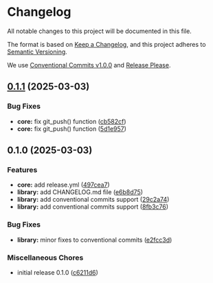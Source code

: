 # Changelog

All notable changes to this project will be documented in this file.

The format is based on [Keep a Changelog](https://keepachangelog.com/en/1.1.0/),
and this project adheres to [Semantic Versioning](https://semver.org/spec/v2.0.0.html).

We use [Conventional Commits v1.0.0](https://www.conventionalcommits.org/)
and [Release Please](https://github.com/googleapis/release-please).

## [0.1.1](https://github.com/ergiosko/rootine/compare/v0.1.0...v0.1.1) (2025-03-03)

### Bug Fixes

* **core:** fix git_push() function ([cb582cf](https://github.com/ergiosko/rootine/commit/cb582cf0005dce898a29461b64eaf7c26a298c3d))
* **core:** fix git_push() function ([5d1e957](https://github.com/ergiosko/rootine/commit/5d1e9572c049530cd5eda6de6868dd538e37b6f8))

## 0.1.0 (2025-03-03)

### Features

* **core:** add release.yml ([497cea7](https://github.com/ergiosko/rootine/commit/497cea724e8c53440d5d1c42780abea26f1eecb3))
* **library:** add CHANGELOG.md file ([e6b8d75](https://github.com/ergiosko/rootine/commit/e6b8d75470f748bf8d65f8ec6b0e5104df5692c7))
* **library:** add conventional commits support ([29c2a74](https://github.com/ergiosko/rootine/commit/29c2a7446bd52b2bcc5d9674779f85cf778a7dae))
* **library:** add conventional commits support ([8fb3c76](https://github.com/ergiosko/rootine/commit/8fb3c763962ecd450798ee22d5ed279acf312db2))

### Bug Fixes

* **library:** minor fixes to conventional commits ([e2fcc3d](https://github.com/ergiosko/rootine/commit/e2fcc3dc3644376098349b08b8f18642ecc6e89c))

### Miscellaneous Chores

* initial release 0.1.0 ([c6211d6](https://github.com/ergiosko/rootine/commit/c6211d6cfafd341dce2f4c0667baefd0e0f64dff))
